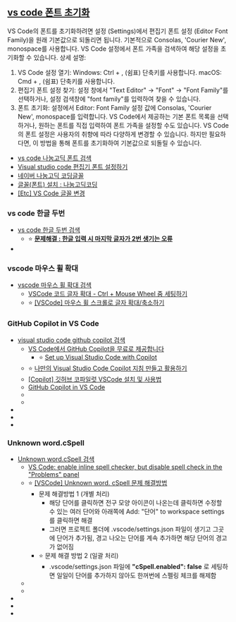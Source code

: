 ## [vs code 폰트 초기화](https://www.google.com/search?q=vs+code+%ED%8F%B0%ED%8A%B8+%EC%B4%88%EA%B8%B0%ED%99%94&newwindow=1&sca_esv=08e5a2bc280f5ca1&rlz=1C1GCEU_koKR1161KR1161&ei=4XUhaKWXIJHj1e8PjuiTgAI&ved=0ahUKEwjli-KHiZ2NAxWRcfUHHQ70BCAQ4dUDCBA&uact=5&oq=vs+code+%ED%8F%B0%ED%8A%B8+%EC%B4%88%EA%B8%B0%ED%99%94&gs_lp=Egxnd3Mtd2l6LXNlcnAiGHZzIGNvZGUg7Y-w7Yq4IOy0iOq4sO2ZlDIJECEYoAEYChgqSLKMAlC6gQJYg4oCcAV4AZABApgBiQKgAZsNqgEDMi03uAEDyAEA-AEBmAIIoAL1BcICChAAGLADGNYEGEfCAgcQIRigARgKmAMAiAYBkAYKkgcFNS4wLjOgB_sXsgcDMi0zuAfjBQ&sclient=gws-wiz-serp)
VS Code의 폰트를 초기화하려면 설정 (Settings)에서 편집기 폰트 설정 (Editor Font Family)을 원래 기본값으로 되돌리면 됩니다. 기본적으로 Consolas, 'Courier New', monospace를 사용합니다. VS Code 설정에서 폰트 가족을 검색하여 해당 설정을 초기화할 수 있습니다. 
상세 설명:
1. VS Code 설정 열기:
Windows: Ctrl + , (쉼표) 단축키를 사용합니다. 
macOS: Cmd + , (쉼표) 단축키를 사용합니다. 
2. 편집기 폰트 설정 찾기:
설정 창에서 "Text Editor" → "Font" → "Font Family"를 선택하거나, 설정 검색창에 "font family"를 입력하여 찾을 수 있습니다. 
3. 폰트 초기화:
설정에서 Editor: Font Family 설정 값에 Consolas, 'Courier New', monospace를 입력합니다. 
VS Code에서 제공하는 기본 폰트 목록을 선택하거나, 원하는 폰트를 직접 입력하여 폰트 가족을 설정할 수도 있습니다. 
VS Code의 폰트 설정은 사용자의 취향에 따라 다양하게 변경할 수 있습니다. 하지만 필요하다면, 이 방법을 통해 폰트를 초기화하여 기본값으로 되돌릴 수 있습니다. 

- [vs code 나눔고딕 폰트 검색](https://www.google.com/search?q=vs+code+%EB%82%98%EB%88%94%EA%B3%A0%EB%94%95+%ED%8F%B0%ED%8A%B8&rlz=1C1GCEU_koKR1161KR1161&oq=vs+code+%EB%82%98%EB%88%94%EA%B3%A0%EB%94%95+%ED%8F%B0%ED%8A%B8&gs_lcrp=EgZjaHJvbWUyBggAEEUYOTIJCAEQIRgKGKABMgkIAhAhGAoYoAHSAQkzMzQ4OGowajeoAgCwAgA&sourceid=chrome&ie=UTF-8)
- [Visual studio code 편집기 폰트 설정하기](https://tttsss77.tistory.com/97)
- [네이버 나눔고딕 코딩글꼴](https://github.com/naver/nanumfont)
- [글꼴(폰트) 설치 : 나눔고딕코딩](https://tttsss77.tistory.com/209)
- [[Etc] VS Code 글꼴 변경](https://hyeonjiwon.github.io/etc/vscode-%EA%B8%80%EA%BC%B4-%EB%B3%80%EA%B2%BD/)

### **vs code 한글 두번**
- [vs code 한글 두번 검색](https://www.google.com/search?q=vs+code+%ED%95%9C%EA%B8%80+%EB%91%90%EB%B2%88&rlz=1C1GCEU_koKR1161KR1161&oq=vs+code+%ED%95%9C%EA%B8%80+%EB%91%90%EB%B2%88&gs_lcrp=EgZjaHJvbWUyBggAEEUYOdIBCDY2NzZqMGo3qAIAsAIA&sourceid=chrome&ie=UTF-8)
  - ⭐ [**문제해결 : 한글 입력 시 마지막 글자가 2번 생기는 오류**](https://velog.io/@nuyhes/%EB%AC%B8%EC%A0%9C%ED%95%B4%EA%B2%B0-%ED%95%9C%EA%B8%80-%EC%9E%85%EB%A0%A5-%EC%8B%9C-%EB%A7%88%EC%A7%80%EB%A7%89-%EA%B8%80%EC%9E%90%EA%B0%80-2%EB%B2%88-%EC%83%9D%EA%B8%B0%EB%8A%94-%EC%98%A4%EB%A5%98)
- []()

### vscode 마우스 휠 확대
- [vscode 마우스 휠 확대 검색](https://www.google.com/search?q=vscode+%EB%A7%88%EC%9A%B0%EC%8A%A4+%ED%9C%A0+%ED%99%95%EB%8C%80&rlz=1C1GCEU_koKR1161KR1161&oq=vs+code+%EB%A7%88%EB%AC%B4%EC%8A%A4&gs_lcrp=EgZjaHJvbWUqCQgCEAAYDRiABDIGCAAQRRg5MgkIARAAGA0YgAQyCQgCEAAYDRiABDIJCAMQABgNGIAEMgkIBBAAGA0YgAQyCQgFEAAYDRiABDIICAYQABgNGB4yCAgHEAAYDRgeMggICBAAGA0YHjIICAkQABgNGB7SAQkxMTMzNmowajeoAgCwAgA&sourceid=chrome&ie=UTF-8)
  - [VSCode 코드 글자 확대 - Ctrl + Mouse Wheel 줌 세팅하기](https://kincoding.com/entry/VSCode-%EC%BD%94%EB%93%9C-%EA%B8%80%EC%9E%90-%ED%99%95%EB%8C%80-Ctrl-Mouse-Wheel-%EC%A4%8C-%EC%84%B8%ED%8C%85%ED%95%98%EA%B8%B0)
  - ⭐ [[VSCode] 마우스 휠 스크롤로 글자 확대/축소하기](https://hianna.tistory.com/356)

### GitHub Copilot in VS Code
- [visual studio code github copilot 검색](https://www.google.com/search?q=visual+studio+code+github+copilot&newwindow=1&sca_esv=c8eca704bf034f17&ei=SGtGaLHWPPDf2roP36ObiAU&ved=0ahUKEwixmqqUyOONAxXwr1YBHd_RBlEQ4dUDCBA&uact=5&oq=visual+studio+code+github+copilot&gs_lp=Egxnd3Mtd2l6LXNlcnAiIXZpc3VhbCBzdHVkaW8gY29kZSBnaXRodWIgY29waWxvdDIFEAAYgAQyBRAAGIAEMgYQABgHGB4yBhAAGAcYHjIGEAAYBxgeMgYQABgHGB4yBhAAGAcYHjIGEAAYBxgeMgYQABgHGB4yBhAAGAcYHkjgLFDoCFikK3ABeAGQAQCYAb8CoAGbIqoBBjItMTcuMbgBA8gBAPgBAZgCBKAC2QXCAgoQABiwAxjWBBhHmAMAiAYBkAYKkgcFMS4wLjOgB6aWAbIHAzItM7gH1gXCBwUwLjEuM8gHEg&sclient=gws-wiz-serp)
  - [VS Code에서 GitHub Copilot을 무료로 제공합니다](https://techcommunity.microsoft.com/blog/azuredevcommunityblog/vs-code%EC%97%90%EC%84%9C-github-copilot%EC%9D%84-%EB%AC%B4%EB%A3%8C%EB%A1%9C-%EC%A0%9C%EA%B3%B5%ED%95%A9%EB%8B%88%EB%8B%A4/4377105)
    - ⭐ [Set up Visual Studio Code with Copilot](https://code.visualstudio.com/docs/copilot/setup-simplified)
  - ⭐ [나만의 Visual Studio Code Copilot 지침 만들고 활용하기](https://d2.naver.com/helloworld/6615449)
  - [[Copilot] 깃허브 코파일럿 VSCode 설치 및 사용법](https://goldenrabbit.co.kr/2024/05/02/copilot-%EA%B9%83%ED%97%88%EB%B8%8C-%EC%BD%94%ED%8C%8C%EC%9D%BC%EB%9F%BF-vscode-%EC%84%A4%EC%B9%98-%EB%B0%8F-%EC%82%AC%EC%9A%A9%EB%B2%95/)
  - [GitHub Copilot in VS Code](https://code.visualstudio.com/docs/copilot/overview)
  - []()
  - []()
- []()
- []()
- []()
### Unknown word.cSpell
- [Unknown word.cSpell 검색](https://www.google.com/search?q=Unknown+word.cSpell&oq=Unknown+word.cSpell&gs_lcrp=EgZjaHJvbWUyBggAEEUYOTIGCAEQABgeMgYIAhAAGB4yCAgDEAAYBRgeMggIBBAAGAUYHjIICAUQABgFGB4yCAgGEAAYBRgeMggIBxAAGAUYHjIICAgQABgFGB4yCAgJEAAYBRge0gEIMTAzMmowajeoAgCwAgA&sourceid=chrome&ie=UTF-8)
  - [VS Code: enable inline spell checker, but disable spell check in the "Problems" panel](https://stackoverflow.com/questions/50309834/vs-code-enable-inline-spell-checker-but-disable-spell-check-in-the-problems)
  - ⭐ [[VSCode] Unknown word. cSpell 문제 해결방법](https://dtbb.tistory.com/21)
    - 문제 해결방법 1  (개별 처리)
      - 해당 단어를 클릭하면 전구 모양 아이콘이 나온는데 클릭하면 수정할 수 있는 여러 단어와 아래쪽에 Add: "단어"  to workspace settings를 클릭하면 해결
      - 그러면 프로젝트 폴더에 .vscode/settings.json  파일이 생기고 그곳에 단어가 추가됨, 경고 나오는 단어를 계속 추가하면 해당 단어의 경고가 없어짐
    - ⭐ 문제 해결 방법 2  (일괄 처리)
      - .vscode/settings.json 파일에  **"cSpell.enabled": false** 로 세팅하면 일일이 단어를 추가하지 않아도 한꺼번에 스펠링 체크를 해제함
  - []()
  - []()
- []()
- []()
- []()
